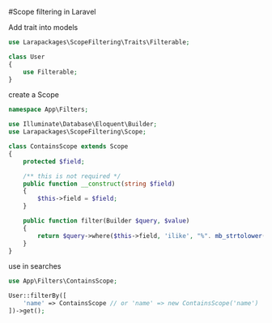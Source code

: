 #Scope filtering in Laravel

Add trait into models
```php
use Larapackages\ScopeFiltering\Traits\Filterable;

class User
{
	use Filterable;
}
```
create a Scope

```php
namespace App\Filters;

use Illuminate\Database\Eloquent\Builder;
use Larapackages\ScopeFiltering\Scope;

class ContainsScope extends Scope
{
    protected $field;

    /** this is not required */
    public function __construct(string $field)
    {
        $this->field = $field;
    }

    public function filter(Builder $query, $value)
    {
        return $query->where($this->field, 'ilike', "%". mb_strtolower($value) . "%");
    }
}
```

use in searches
```php
use App\Filters\ContainsScope;

User::filterBy([
    'name' => ContainsScope // or 'name' => new ContainsScope('name')
])->get();
```